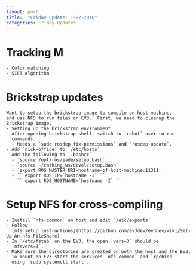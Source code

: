 ```yaml
---
layout: post
title:  "Friday update: 1-22-2016"
categories: Friday-Updates
---
```



# Tracking M
	- Color matching
	- SIFT algorithm


# Brickstrap updates
	Want to setup the brickstrap image to compile on host machine.
	and use NFS to run files on EV3.  First, we need to cleanup the
	Brickstrap image.
	- Setting up the brickstrap environment.
	- After opening brickstrap shell, switch to `robot` user to run
      commands.
	  - Needs a `sudo rosdep fix-permissions` and `rosdep-update`.
	- Add `nick-office` to `/etc/hosts`
	- Add the following to `.bashrc`
	  - `source /opt/ros/jade/setup.bash`
	  - `source ~/catking_ws/devel/setup.bash`
	  - `export ROS_MASTER_URI=hostname-of-host-machine:11311`
	  - `` export ROS_IP=`hostname -I` ``
	  - `` export ROS_HOSTNAME=`hostname -I` ``


# Setup NFS for cross-compiling
	- Install `nfs-common` on host and edit `/etc/exports`
	- Follow
      [nfs setup instructions](https://github.com/ev3dev/ev3dev/wiki/Set-Up-An-nfs-FileShare)
	- In `/etc/fstab` on the EV3, the open `vers=3` should be
      `nfsvers=3`.
	- Make sure the directories are created on both the host and the EV3.
	- To mount on EV3 start the services `nfs-common` and `rpcbind`
      using `sudo systemctl start`.
